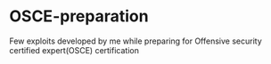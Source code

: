 # OSCE-preparation
Few exploits developed by me while preparing for Offensive security certified expert(OSCE) certification
